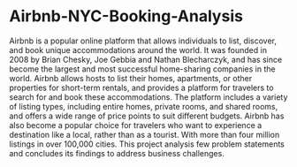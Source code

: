 # Airbnb-NYC-Booking-Analysis
Airbnb is a popular online platform that allows individuals to list, discover, and book unique accommodations around the world. It was founded in 2008 by Brian Chesky, Joe Gebbia and Nathan Blecharczyk, and has since become the largest and most successful home-sharing companies in the world.
Airbnb allows hosts to list their homes, apartments, or other properties for short-term rentals, and provides a platform for travelers to search for and book these accommodations. The platform includes a variety of listing types, including entire homes, private rooms, and shared rooms, and offers a wide range of price points to suit different budgets.
Airbnb has also become a popular choice for travelers who want to experience a destination like a local, rather than as a tourist. With more than four million listings in over 100,000 cities.
This project analysis few problem statements and concludes its findings to address business challenges.
